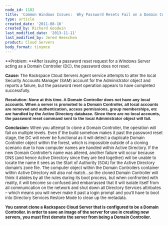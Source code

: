 ```yaml
---
node_id: 1182
title: 'Common Windows Issues:  Why Password Resets Fail on a Domain Controller'
type: article
created_date: '2011-08-16'
created_by: Richard Goodwin
last_modified_date: '2013-11-11'
last_modified_by: Jered Heeschen
product: Cloud Servers
body_format: tinymce
---
```


<span style="font-size: small;">**Problem:  **After issuing a password
reset request for a Windows Server acting as a Domain Controller (DC),
the password does not reset.</span>

<span style="font-size: small;">**Cause:**  The Rackspace Cloud Servers
Agent service attempts to alter the local Security Accounts Manager
(SAM) account for the Administrator object and reports a failure, but
the password reset operation appears to have completed
successfully.</span>

<span style="font-size: small;">**<span
style="font-family: Arial, Helvetica, sans-serif;">Resolution:  None at
this time.  A Domain Controller does not have any local accounts.  When
a server is promoted to a Domain Controller, all local accounts are
removed and authentication, access permissions, group memberships, etc
are handled by the Active Directory database.  Since there are no local
accounts, the password reset command sent to the local Administrator
object will fail.  </span>**</span>

<span style="font-size: small;">**Conclusion:**  When you attempt to
clone a Domain Controller, the operation will fail on multiple levels.
Even if the build somehow makes it past the password reset stage, the DC
will never be functional as it will detect a duplicate Domain Controller
object within the forest, which is impossible outside of a cloning
scenario due to how computer names are handled within Active Directory.
 If the new Domain Controller&rsquo;s name was altered, another failure will
occur because DNS (and hence Active Directory since they are tied
together) will be unable to locate the name it sees as the Start of
Authority (SOA) for the Active Directory domain&rsquo;s zone file.  The
computer object within the Domain Controllers container within Active
Directory will also not match&mldr;so the cloned Domain Controller will think
it abides by all the rules during its boot process, but when confronted
with reality, it will become so confused and embarrassed that it will
isolate itself from all communication on the network and shut down all
Directory Services attributes &ndash; which means you will never make it past
a login prompt and you&rsquo;ll have to boot into Directory Services Restore
Mode to clean up the metadata.</span>

<span style="font-size: small;">**You cannot clone a Rackspace Cloud
Server that is configured to be a Domain Controller.  In order to save
an image of the server for use in creating new servers, you must first
demote the server from being a Domain Controller.**</span>




